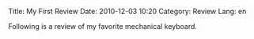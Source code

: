 Title: My First Review
Date: 2010-12-03 10:20
Category: Review
Lang: en

Following is a review of my favorite mechanical keyboard.
